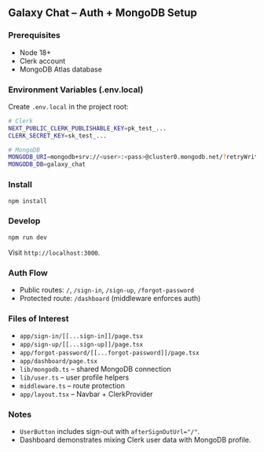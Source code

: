 ## Galaxy Chat – Auth + MongoDB Setup

### Prerequisites
- Node 18+
- Clerk account
- MongoDB Atlas database

### Environment Variables (.env.local)
Create `.env.local` in the project root:

```bash
# Clerk
NEXT_PUBLIC_CLERK_PUBLISHABLE_KEY=pk_test_...
CLERK_SECRET_KEY=sk_test_...

# MongoDB
MONGODB_URI=mongodb+srv://<user>:<pass>@cluster0.mongodb.net/?retryWrites=true&w=majority
MONGODB_DB=galaxy_chat
```

### Install
```bash
npm install
```

### Develop
```bash
npm run dev
```
Visit `http://localhost:3000`.

### Auth Flow
- Public routes: `/`, `/sign-in`, `/sign-up`, `/forgot-password`
- Protected route: `/dashboard` (middleware enforces auth)

### Files of Interest
- `app/sign-in/[[...sign-in]]/page.tsx`
- `app/sign-up/[[...sign-up]]/page.tsx`
- `app/forgot-password/[[...forgot-password]]/page.tsx`
- `app/dashboard/page.tsx`
- `lib/mongodb.ts` – shared MongoDB connection
- `lib/user.ts` – user profile helpers
- `middleware.ts` – route protection
- `app/layout.tsx` – Navbar + ClerkProvider

### Notes
- `UserButton` includes sign-out with `afterSignOutUrl="/"`.
- Dashboard demonstrates mixing Clerk user data with MongoDB profile.
